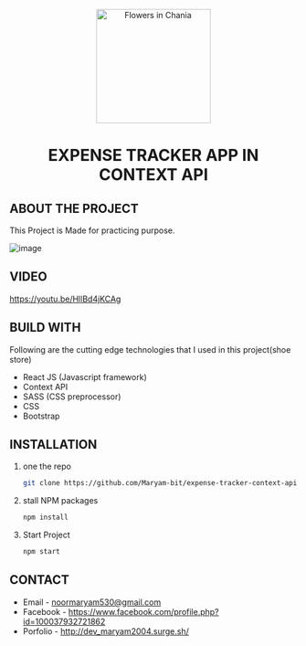 
 
<!-- PROJECT LOGO -->
<br />
<div align="center">
  <img src="https://scontent.fisb7-1.fna.fbcdn.net/v/t1.15752-9/192546250_213161857300103_5442800729776006111_n.png?_nc_cat=100&ccb=1-3&_nc_sid=ae9488&_nc_ohc=3r9haEzeR9cAX9exAQx&_nc_ht=scontent.fisb7-1.fna&oh=1ff475f6a0fbd2b0c1538d2005c361d2&oe=60CA7102" alt="Flowers in Chania" width="200">

  <h1 align="center">EXPENSE TRACKER APP IN CONTEXT API</h1>
</div>


<!-- ABOUT THE PROJECT -->
## ABOUT THE PROJECT
This Project is Made for practicing purpose.

![image](https://user-images.githubusercontent.com/56764144/121787304-cac4b780-cbde-11eb-90f6-dfc41821335a.png)

 
 
## VIDEO
https://youtu.be/HllBd4jKCAg


## BUILD WITH

Following are the cutting edge technologies that I used in this project(shoe store)
* React JS (Javascript framework)
* Context API
* SASS (CSS preprocessor)
* CSS
* Bootstrap



## INSTALLATION

1. one the repo
   ```sh
   git clone https://github.com/Maryam-bit/expense-tracker-context-api.git
   ```
2. stall NPM packages
   ```sh
   npm install
   ```
3. Start Project
    ```sh
    npm start
   ```



## CONTACT

* Email - noormaryam530@gmail.com
* Facebook - https://www.facebook.com/profile.php?id=100037932721862
* Porfolio - http://dev_maryam2004.surge.sh/
